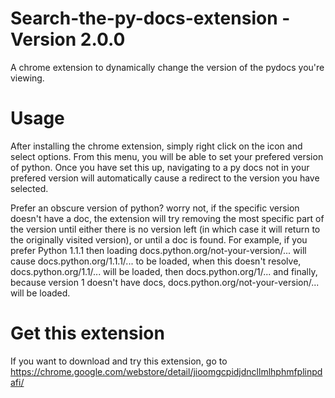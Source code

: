 # Search-the-py-docs-extension - Version 2.0.0
A chrome extension to dynamically change the version of the pydocs you're viewing.


# Usage
After installing the chrome extension, simply right click on the icon and select options. From this menu, you will be able to set your prefered version of python. Once you have set this up, navigating to a py docs not in your prefered version will automatically cause a redirect to the version you have selected. 

Prefer an obscure version of python? worry not, if the specific version doesn't have a doc, the extension will try removing the most specific part of the version until either there is no version left (in which case it will return to the originally visited version), or until a doc is found. For example, if you prefer Python 1.1.1 then loading docs.python.org/not-your-version/... will cause docs.python.org/1.1.1/... to be loaded, when this doesn't resolve, docs.python.org/1.1/... will be loaded, then docs.python.org/1/... and finally, because version 1 doesn't have docs, docs.python.org/not-your-version/... will be loaded.

# Get this extension
If you want to download and try this extension, go to https://chrome.google.com/webstore/detail/jioomgcpidjdncllmlhphmfplinpdafi/
